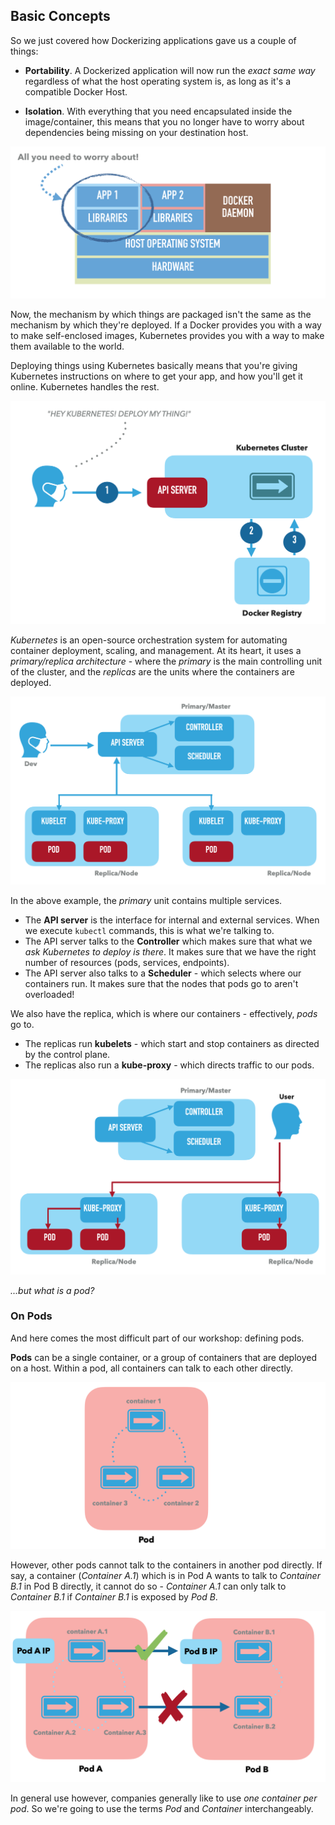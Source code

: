 ## Basic Concepts

So we just covered how Dockerizing applications gave us a couple of things:

 - **Portability**. A Dockerized application will now run the *exact same way* regardless of what the host operating system is, as long as it's a compatible Docker Host.

 - **Isolation**. With everything that you need encapsulated inside the image/container, this means that you no longer have to worry about dependencies being missing on your destination host.

![Concerns](/images/3-concerns.png)

Now, the mechanism by which things are packaged isn't the same as the mechanism by which they're deployed. If a Docker provides you with a way to make self-enclosed images, Kubernetes provides you with a way to make them available to the world.

Deploying things using Kubernetes basically means that you're giving Kubernetes instructions on where to get your app, and how you'll get it online. Kubernetes handles the rest.

![Kubes](/images/4-basic-kubes.png)

*Kubernetes* is an open-source orchestration system for automating container deployment, scaling, and management. At its heart, it uses a *primary/replica architecture* - where the *primary* is the main controlling unit of the cluster, and the *replicas* are the units where the containers are deployed.

![Kubes](/images/5-primary-kubelet.png)

In the above example, the *primary* unit contains multiple services.

 - The **API server** is the interface for internal and external services. When we execute `kubectl` commands, this is what we're talking to.
 - The API server talks to the **Controller** which makes sure that what we *ask Kubernetes to deploy is there*. It makes sure that we have the right number of resources (pods, services, endpoints).
 - The API server also talks to a **Scheduler** - which selects where our containers run. It makes sure that the nodes that pods go to aren't overloaded!

We also have the replica, which is where our containers - effectively, *pods* go to.

 - The replicas run **kubelets** - which start and stop containers as directed by the control plane.
 - The replicas also run a **kube-proxy** - which directs traffic to our pods.

![Kubes](/images/6-replica-proxy.png)


*...but what is a pod?*

### On Pods

And here comes the most difficult part of our workshop: defining pods.

**Pods** can be a single container, or a group of containers that are deployed on a host. Within a pod, all containers can talk to each other directly.

![Kubes](/images/7-pods.png)

However, other pods cannot talk to the containers in another pod directly. If say, a container (*Container A.1*) which is in Pod A wants to talk to *Container B.1* in Pod B directly, it cannot do so - *Container A.1* can only talk to *Container B.1* if *Container B.1* is exposed by *Pod B*.

![Kubes](/images/8-pod-networking.png)


In general use however, companies generally like to use *one container per pod*. So we're going to use the terms *Pod* and *Container* interchangeably.

